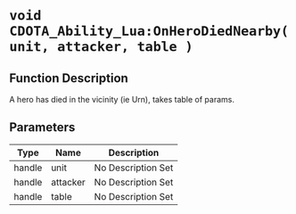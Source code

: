 # `void CDOTA_Ability_Lua:OnHeroDiedNearby(unit, attacker, table )`
## Function Description
A hero has died in the vicinity (ie Urn), takes table of params.
## Parameters
Type|Name|Description
--|--|--
handle|unit|No Description Set
handle|attacker|No Description Set
handle|table|No Description Set
